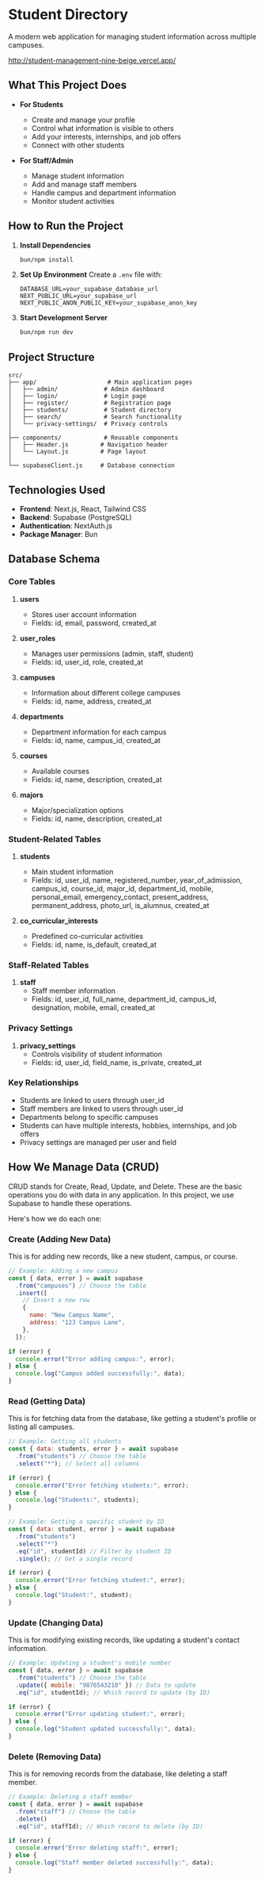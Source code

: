 # Student Directory

A modern web application for managing student information across multiple campuses.

http://student-management-nine-beige.vercel.app/

## What This Project Does

- **For Students**

  - Create and manage your profile
  - Control what information is visible to others
  - Add your interests, internships, and job offers
  - Connect with other students

- **For Staff/Admin**
  - Manage student information
  - Add and manage staff members
  - Handle campus and department information
  - Monitor student activities

## How to Run the Project

1. **Install Dependencies**

   ```bash
   bun/npm install
   ```

2. **Set Up Environment**
   Create a `.env` file with:

   ```
   DATABASE_URL=your_supabase_database_url
   NEXT_PUBLIC_URL=your_supabase_url
   NEXT_PUBLIC_ANON_PUBLIC_KEY=your_supabase_anon_key
   ```

3. **Start Development Server**
   ```bash
   bun/npm run dev
   ```

## Project Structure

```
src/
├── app/                    # Main application pages
│   ├── admin/             # Admin dashboard
│   ├── login/             # Login page
│   ├── register/          # Registration page
│   ├── students/          # Student directory
│   ├── search/            # Search functionality
│   └── privacy-settings/  # Privacy controls
│
├── components/            # Reusable components
│   ├── Header.js         # Navigation header
│   └── Layout.js         # Page layout
│
└── supabaseClient.js     # Database connection
```

## Technologies Used

- **Frontend**: Next.js, React, Tailwind CSS
- **Backend**: Supabase (PostgreSQL)
- **Authentication**: NextAuth.js
- **Package Manager**: Bun

## Database Schema

### Core Tables

1. **users**

   - Stores user account information
   - Fields: id, email, password, created_at

2. **user_roles**

   - Manages user permissions (admin, staff, student)
   - Fields: id, user_id, role, created_at

3. **campuses**

   - Information about different college campuses
   - Fields: id, name, address, created_at

4. **departments**

   - Department information for each campus
   - Fields: id, name, campus_id, created_at

5. **courses**

   - Available courses
   - Fields: id, name, description, created_at

6. **majors**
   - Major/specialization options
   - Fields: id, name, description, created_at

### Student-Related Tables

1. **students**

   - Main student information
   - Fields: id, user_id, name, registered_number, year_of_admission, campus_id, course_id, major_id, department_id, mobile, personal_email, emergency_contact, present_address, permanent_address, photo_url, is_alumnus, created_at

2. **co_curricular_interests**

   - Predefined co-curricular activities
   - Fields: id, name, is_default, created_at

### Staff-Related Tables

1. **staff**
   - Staff member information
   - Fields: id, user_id, full_name, department_id, campus_id, designation, mobile, email, created_at

### Privacy Settings

1. **privacy_settings**
   - Controls visibility of student information
   - Fields: id, user_id, field_name, is_private, created_at

### Key Relationships

- Students are linked to users through user_id
- Staff members are linked to users through user_id
- Departments belong to specific campuses
- Students can have multiple interests, hobbies, internships, and job offers
- Privacy settings are managed per user and field

## How We Manage Data (CRUD)

CRUD stands for Create, Read, Update, and Delete. These are the basic operations you do with data in any application. In this project, we use Supabase to handle these operations.

Here's how we do each one:

### Create (Adding New Data)

This is for adding new records, like a new student, campus, or course.

```javascript
// Example: Adding a new campus
const { data, error } = await supabase
  .from("campuses") // Choose the table
  .insert([
    // Insert a new row
    {
      name: "New Campus Name",
      address: "123 Campus Lane",
    },
  ]);

if (error) {
  console.error("Error adding campus:", error);
} else {
  console.log("Campus added successfully:", data);
}
```

### Read (Getting Data)

This is for fetching data from the database, like getting a student's profile or listing all campuses.

```javascript
// Example: Getting all students
const { data: students, error } = await supabase
  .from("students") // Choose the table
  .select("*"); // Select all columns

if (error) {
  console.error("Error fetching students:", error);
} else {
  console.log("Students:", students);
}

// Example: Getting a specific student by ID
const { data: student, error } = await supabase
  .from("students")
  .select("*")
  .eq("id", studentId) // Filter by student ID
  .single(); // Get a single record

if (error) {
  console.error("Error fetching student:", error);
} else {
  console.log("Student:", student);
}
```

### Update (Changing Data)

This is for modifying existing records, like updating a student's contact information.

```javascript
// Example: Updating a student's mobile number
const { data, error } = await supabase
  .from("students") // Choose the table
  .update({ mobile: "9876543210" }) // Data to update
  .eq("id", studentId); // Which record to update (by ID)

if (error) {
  console.error("Error updating student:", error);
} else {
  console.log("Student updated successfully:", data);
}
```

### Delete (Removing Data)

This is for removing records from the database, like deleting a staff member.

```javascript
// Example: Deleting a staff member
const { data, error } = await supabase
  .from("staff") // Choose the table
  .delete()
  .eq("id", staffId); // Which record to delete (by ID)

if (error) {
  console.error("Error deleting staff:", error);
} else {
  console.log("Staff member deleted successfully:", data);
}
```
